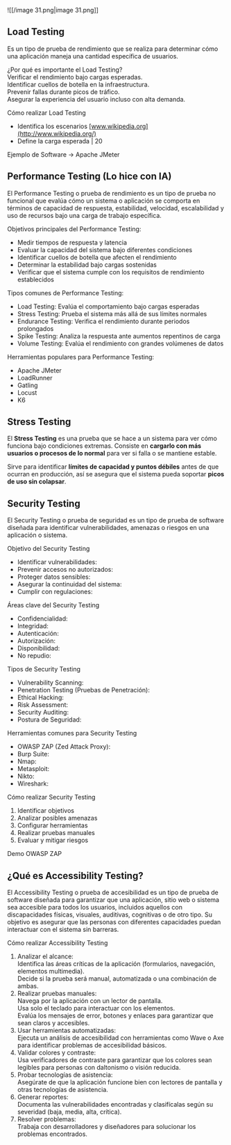 ![[/image 31.png|image 31.png]]

## Load Testing

Es un tipo de prueba de rendimiento que se realiza para determinar cómo una aplicación maneja una cantidad específica de usuarios.

¿Por qué es importante el Load Testing?  
Verificar el rendimiento bajo cargas esperadas.  
Identificar cuellos de botella en la infraestructura.  
Prevenir fallas durante picos de tráfico.  
Asegurar la experiencia del usuario incluso con alta demanda.

Cómo realizar Load Testing

- Identifica los escenarios [www.wikipedia.org](http://www.wikipedia.org/)
- Define la carga esperada | 20

Ejemplo de Software → Apache JMeter

## Performance Testing (Lo hice con IA)

El Performance Testing o prueba de rendimiento es un tipo de prueba no funcional que evalúa cómo un sistema o aplicación se comporta en términos de capacidad de respuesta, estabilidad, velocidad, escalabilidad y uso de recursos bajo una carga de trabajo específica.

Objetivos principales del Performance Testing:

- Medir tiempos de respuesta y latencia
- Evaluar la capacidad del sistema bajo diferentes condiciones
- Identificar cuellos de botella que afecten el rendimiento
- Determinar la estabilidad bajo cargas sostenidas
- Verificar que el sistema cumple con los requisitos de rendimiento establecidos

Tipos comunes de Performance Testing:

- Load Testing: Evalúa el comportamiento bajo cargas esperadas
- Stress Testing: Prueba el sistema más allá de sus límites normales
- Endurance Testing: Verifica el rendimiento durante periodos prolongados
- Spike Testing: Analiza la respuesta ante aumentos repentinos de carga
- Volume Testing: Evalúa el rendimiento con grandes volúmenes de datos

Herramientas populares para Performance Testing:

- Apache JMeter
- LoadRunner
- Gatling
- Locust
- K6

## Stress Testing

El **Stress Testing** es una prueba que se hace a un sistema para ver cómo funciona bajo condiciones extremas. Consiste en **cargarlo con más usuarios o procesos de lo normal** para ver si falla o se mantiene estable.

Sirve para identificar **límites de capacidad y puntos débiles** antes de que ocurran en producción, así se asegura que el sistema pueda soportar **picos de uso sin colapsar**.

## Security Testing

El Security Testing o prueba de seguridad es un tipo de prueba de software diseñada para identificar vulnerabilidades, amenazas o riesgos en una aplicación o sistema.

Objetivo del Security Testing

- Identificar vulnerabilidades:
- Prevenir accesos no autorizados:
- Proteger datos sensibles:
- Asegurar la continuidad del sistema:
- Cumplir con regulaciones:

Áreas clave del Security Testing

- Confidencialidad:
- Integridad:
- Autenticación:
- Autorización:
- Disponibilidad:
- No repudio:

Tipos de Security Testing

- Vulnerability Scanning:
- Penetration Testing (Pruebas de Penetración):
- Ethical Hacking:
- Risk Assessment:
- Security Auditing:
- Postura de Seguridad:

Herramientas comunes para Security Testing

- OWASP ZAP (Zed Attack Proxy):
- Burp Suite:
- Nmap:
- Metasploit:
- Nikto:
- Wireshark:

Cómo realizar Security Testing

1. Identificar objetivos
2. Analizar posibles amenazas
3. Configurar herramientas
4. Realizar pruebas manuales
5. Evaluar y mitigar riesgos

Demo OWASP ZAP

## ¿Qué es Accessibility Testing?

El Accessibility Testing o prueba de accesibilidad es un tipo de prueba de software diseñada para garantizar que una aplicación, sitio web o sistema sea accesible para todos los usuarios, incluidos aquellos con discapacidades físicas, visuales, auditivas, cognitivas o de otro tipo. Su objetivo es asegurar que las personas con diferentes capacidades puedan interactuar con el sistema sin barreras.

Cómo realizar Accessibility Testing

1. Analizar el alcance:  
    Identifica las áreas críticas de la aplicación (formularios, navegación, elementos multimedia).  
    Decide si la prueba será manual, automatizada o una combinación de ambas.
2. Realizar pruebas manuales:  
    Navega por la aplicación con un lector de pantalla.  
    Usa solo el teclado para interactuar con los elementos.  
    Evalúa los mensajes de error, botones y enlaces para garantizar que sean claros y accesibles.
3. Usar herramientas automatizadas:  
    Ejecuta un análisis de accesibilidad con herramientas como Wave o Axe para identificar problemas de accesibilidad básicos.
4. Validar colores y contraste:  
    Usa verificadores de contraste para garantizar que los colores sean legibles para personas con daltonismo o visión reducida.
5. Probar tecnologías de asistencia:  
    Asegúrate de que la aplicación funcione bien con lectores de pantalla y otras tecnologías de asistencia.
6. Generar reportes:  
    Documenta las vulnerabilidades encontradas y clasifícalas según su severidad (baja, media, alta, crítica).
7. Resolver problemas:  
    Trabaja con desarrolladores y diseñadores para solucionar los problemas encontrados.